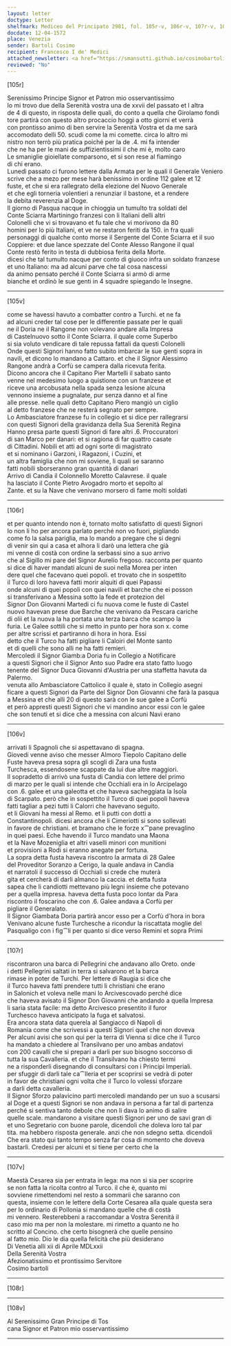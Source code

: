 ```yaml
---
layout: letter
doctype: Letter
shelfmark: Mediceo del Principato 2981, fol. 105r-v, 106r-v, 107r-v, 108r-v
docdate: 12-04-1572
place: Venezia
sender: Bartoli Cosimo
recipient: Francesco I de' Medici
attached_newsletter: <a href="https://smansutti.github.io/cosimobartoli/texts/3081_062/">3081_062</a>
reviewed: "No"
---
```


[105r]  
  
  
Serenissimo Principe Signor et Patron mio osservantissimo  
Io mi trovo due della Serenità vostra una de xxvii del passato et l altra  
de 4 di questo, in risposta delle quali, do conto a quella che Girolamo fondi  
tore partirà con questo altro procaccio hoggi a otto giorni et verrà  
con prontisso animo di ben servire la Serenità Vostra et da me sarà  
accomodato delli 50. scudi come la mi comette. circa lo altro mi  
nistro non terrò più pratica poiché per la de .4. mi fa intender  
che ne ha per le mani de suffizientissimi il che mi è, molto caro  
Le smaniglie gioiellate comparsono, et si son rese al fiamingo  
di chi erano.  
Lunedì passato ci furono lettere dalla Armata per le quali il Generale Veniero  
scrive che a mezo per mese harà benissimo in ordine 112 galee et 12  
fuste, et che si era rallegrato della elezione del Nuovo Generale  
et che egli torneria volentieri a renunziar il bastone, et a rendere  
la debita reverenzia al Doge.  
Il giorno di Pasqua nacque in chioggia un tumulto tra soldati del  
Conte Sciarra Martiningo franzesi con li Italiani delli altri  
Colonelli che vi si trovavano et fu tale che vi morivono da 80  
homini per lo più Italiani, et ve ne restaron feriti da 150. in fra quali  
personaggi di qualche conto morse il Sergente del Conte Sciarra et il suo  
Coppiere: et due lance spezzate del Conte Alesso Rangone il qual  
Conte restò ferito in testa di dubbiosa ferita della Morte.  
dicesi che tal tumulto nacque per conto di giuoco infra un soldato franzese  
et uno Italiano: ma ad alcuni parve che tal cosa nascessi  
da animo pensato perché il Conte Sciarra si armò di arme  
bianche et ordinò le sue genti in 4 squadre spiegando le Insegne.  
  
---  

[105v]  
  
  
come se havessi havuto a combatter contro a Turchi. et ne fa  
ad alcuni creder tal cose per le differentie passate per le quali  
ne il Doria ne il Rangone non volevano andare alla Impresa  
di Castelnuovo sotto il Conte Sciarra. il quale come Superbo  
si sia voluto vendicare di tale repussa fattali da questi Colonelli  
Onde questi Signori hanno fatto subito imbarcar le sue genti sopra in  
navili, et dicono lo mandano a Cattaro. et che il Signor Alessimo  
Rangone andrà a Corfù se campera dalla ricevuta ferita.  
Dicono ancora che il Capitano Pier Martelli il sabato santo  
venne nel medesimo luogo a quistione con un franzese et  
riceve una arcobusata nella spada senza lesione alcuna  
vennono insieme a pugnalate, pur senza danno et al fine  
alle presse. nelle quali detto Capitano Piero mangiò un ciglio  
al detto franzese che ne resterà segnato per sempre.  
Lo Ambasciatore franzese fu in collegio et si dice per rallegrarsi  
con questi Signori della gravidanza della Sua Serenità Regina  
Hanno presa parte questi Signori di fare altri .6. Proccuratori  
di san Marco per danari: et si ragiona di far quattro casate  
di Cittadini. Nobili et atti ad ogni sorte di magistrato  
et si nominano i Garzoni, i Ragazoni, i Cuzini, et  
un altra famiglia che non mi soviene, li quali se saranno  
fatti nobili sborseranno gran quantità di danari  
Arrivo di Candia il Colonnello Moretto Calavrese. il quale  
ha lasciato il Conte Pietro Avogadro morto et sepolto al  
Zante. et su la Nave che venivano morsero di fame molti soldati  
  
---  

[106r]  
  
  
et per quanto intendo non è, tornato molto satisfatto di questi Signori  
Io non li ho per ancora parlato perché non vo fuori, pigliando  
come fo la salsa pariglia, ma lo mando a pregare che si degni  
di venir sin qui a casa et alhora li darò una lettera che già  
mi venne di costà con ordine la serbassi sino a suo arrivo  
che al Sigillo mi pare del Signor Aurelio fregoso. racconta per quanto  
si dice di haver mandati alcuni de suoi nella Morea per inten  
dere quel che facevano quei popoli. et trovato che in sospettito  
il Turco di loro haveva fatti morir alquiti di quei Papassi  
onde alcuni di quei popoli con quei navili et barche che ei posson  
si transferivano a Messina sotto la fede et protezion del  
Signor Don Giovanni Martedi ci fu nuova come le fuste di Castel  
nuovo havevan prese due Barche che venivano da Pescara cariche  
di olii et la nuova la ha portata una terza barca che scampo la  
furia. Le Galee sottili che si metto in punto per hora son x. come  
per altre scrissi et partiranno di hora in hora. Essi  
detto che il Turco ha fatti pigliare li Caloiri del Monte santo  
et di quelli che sono alli ne ha fatti remieri.  
Mercoledi il Signor Giamb:a Doria fu in Collegio a Notificare  
a questi Signori che il Signor Anto suo Padre era stato fatto luogo  
tenente del Signor Duca Giovanni d'Austria per una staffetta havuta da Palermo.  
venuta allo Ambasciatore Cattolico il quale è, stato in Collegio asegni  
ficare a questi Signori da Parte del Signor Don Giovanni che farà la pasqua  
a Messina et che alli 20 di questo sarà con le sue galee a Corfù  
et però appresti questi Signori che vi mandino ancor essi con le galee  
che son tenuti et si dice che a messina con alcuni Navi erano  
  
---  

[106v]  
  
  
arrivati li Spagnoli che si aspettavano di spagna.  
Giovedi venne aviso che messer Almoro Tiepolo Capitano delle  
Fuste haveva presa sopra gli scogli di Zara una fusta  
Turchesca, essendosene scappate da lui due altre maggiori.  
Il sopradetto di arrivò una fusta di Candia con lettere del primo  
di marzo per le quali si intende che Occhiali era in lo Arcipelago  
con .6. galee et una galeotta et che haveva sacheggiata la Isola  
di Scarpato. però che in sospettito il Turco di quei popoli haveva  
fatti tagliar a pezi tutti li Calorri che havevano seguito.  
et li Giovani ha messi al Remo. et li putti con dotti a  
Constantinopoli. dicesi ancora che li Cimeriotti si sono sollevati  
in favore de christiani. et bramano che le forze x⁀pane prevaglino  
in quei paesi. Eche havendo il Turco mandato una Maona  
et la Nave Mozeniglia et altri vaselli minori con munitioni  
et provisioni a Rodi si eranno anegate per fortuna.  
La sopra detta fusta haveva riscontro la armata di 28 Galee  
del Proveditor Soranzo a Cerigo, la quale andava in Candia  
et narratoli il successo di Occhiali si crede che muterà  
gita et cercherà di darli almanco la caccia. et detta fusta  
sapea che li candiotti mettevano più legni insieme che potevano  
per a quella impresa. haveva detta fusta poco lontar da Para  
riscontro il foscarino che con .6. Galee andava a Corfù per  
pigliare il Generalato.  
Il Signor Giambata Doria partirà ancor esso per a Corfù d'hora in bora  
Venivano alcune fuste Turchesche a ricondur la riscattata moglie del  
Pasqualigo con i fig⁀li per quanto si dice verso Remini et sopra Primi  
  
---  

[107r]  
  
  
riscontraron una barca di Pellegrini che andavano allo Oreto. onde  
i detti Pellegrini saltati in terra si salvarono et la barca  
rimase in poter de Turchi. Per lettere di Raugia si dice che  
il Turco haveva fatti prendere tutti li christiani che erano  
in Salonich et voleva nelle mani lo Arcivescovado perché dice  
che haveva avisato il Signor Don Giovanni che andando a quella Impresa  
li saria stata facile: ma detto Arcivesco presentito il furor  
Turchesco haveva anticipato la fuga et salvatosi.  
Era ancora stata data querela al Sangiacco di Napoli di  
Romania come che scrivessi a questi Signori quel che non doveva  
Per alcuni avisi che son qui per la terra di Vienna si dice che il Turco  
ha mandato a chiedere al Transilvano per uno ambas andatovi  
con 200 cavalli che si prepari a darli per suo bisogno soccorso di  
tutta la sua Cavalleria. et che il Transilvano ha chiesto termi  
ne a risponderli disegnando di consultarsi con i Principi Imperiali.  
per sfuggir di darli tale ca⁀lleria et per scoprirsi se vedrà di poter  
in favor de christiani ogni volta che il Turco lo volessi sforzare  
a darli detta cavalleria.  
Il Signor Sforzo palavicino partì mercoledi mandando per un suo a scusarsi  
al Doge et a questi Signori se non andava in persona a far tal di partenza  
perché si sentiva tanto debole che non li dava lo animo di salire  
quelle scale. mandarono a visitare questi Signori per uno de savi gran di  
et uno Segretario con buone parole, dicendoli che doleva loro tal par  
tita. ma hebbero risposta generale. anzi che non sdegno setta. dicendoli  
Che era stato qui tanto tempo senza far cosa di momento che doveva  
bastarli. Credesi per alcuni et si tiene per certo che la  
  
---  

[107v]  
  
  
Maestà Cesarea sia per entrata in lega: ma non si sia per scoprire  
se non fatta la ricolta contro al Turco. il che è, quanto mi  
sovviene rimettendomi nel resto a sommarii che saranno con  
questa, insieme con le lettere della Corte Cesarea alla quale questa sera  
per lo ordinario di Pollonia si mandano quelle che di costà  
mi vennero. Resterebbeni a raccomandar a Vostra Serenità il  
caso mio ma per non la molestare. mi rimetto a quanto ne ho  
scritto al Concino. che certo bisognerà che quelle pensino  
al fatto mio. Dio le dia quella felicità che più desiderano  
Di Venetia alli xii di Aprile MDLxxii  
Della Serenità Vostra  
Afezionatissimo et prontissimo Servitore  
Cosimo bartoli  
  
---  

[108r]  
  
  
  
---  

[108v]  
  
  
Al Serenissimo Gran Principe di Tos  
cana Signor et Patron mio osservantissimo  
  
---  

